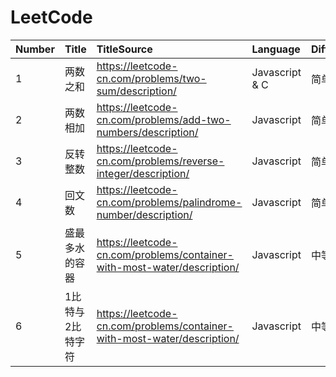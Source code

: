 ﻿

# LeetCode
|Number|Title|TitleSource|Language|Difficulty|CodeSource|
|:---|:---|:---|:---|:---|:---|
|1|两数之和|https://leetcode-cn.com/problems/two-sum/description/|Javascript & C|简单|https://github.com/liulian0519/LeetCode/blob/master/%E4%B8%A4%E6%95%B0%E4%B9%8B%E5%92%8C.txt|
|2|两数相加|https://leetcode-cn.com/problems/add-two-numbers/description/|Javascript|简单|https://github.com/liulian0519/LeetCode/blob/master/%E4%B8%A4%E6%95%B0%E7%9B%B8%E5%8A%A0.txt|
|3|反转整数|https://leetcode-cn.com/problems/reverse-integer/description/|Javascript|简单|https://github.com/liulian0519/LeetCode/blob/master/%E5%8F%8D%E8%BD%AC%E6%95%B4%E6%95%B0.js|
|4|回文数|https://leetcode-cn.com/problems/palindrome-number/description/|Javascript|简单|https://github.com/liulian0519/LeetCode/blob/master/%E5%9B%9E%E6%96%87%E6%95%B0.js|
|5|盛最多水的容器|https://leetcode-cn.com/problems/container-with-most-water/description/|Javascript|中等|https://github.com/liulian0519/LeetCode/blob/master/%E7%9B%9B%E6%9C%80%E5%A4%9A%E6%B0%B4%E7%9A%84%E5%AE%B9%E5%99%A8.txt|
|6|1比特与2比特字符|https://leetcode-cn.com/problems/container-with-most-water/description/|Javascript|中等|https://github.com/liulian0519/LeetCode/blob/master/%E7%9B%9B%E6%9C%80%E5%A4%9A%E6%B0%B4%E7%9A%84%E5%AE%B9%E5%99%A8.txt|

